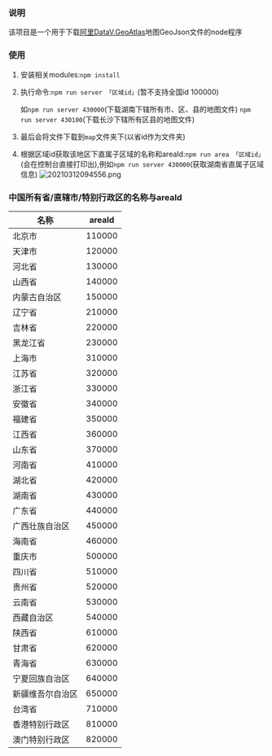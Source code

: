 ### 说明
该项目是一个用于下载[阿里DataV.GeoAtlas](http://datav.aliyun.com/tools/atlas)地图GeoJson文件的node程序

### 使用
1. 安装相关modules:`npm install`
2. 执行命令:`npm run server 「区域id」`(暂不支持全国id 100000)

    如`npm run server 430000`(下载湖南下辖所有市、区、县的地图文件) `npm run server 430100`(下载长沙下辖所有区县的地图文件)
4. 最后会将文件下载到`map`文件夹下(以省id作为文件夹)
5. 根据区域id获取该地区下直属子区域的名称和areaId:`npm run area 「区域id」`(会在控制台直接打印出),例如`npm run server 430000`(获取湖南省直属子区域信息)
![20210312094556.png](https://gitee.com/GitWuJun/MyPicBed/raw/master/images/20210312094556.png)


### 中国所有省/直辖市/特别行政区的名称与areaId

| 名称  | areaId|
|  ----  | ----  |
|  北京市 | 110000 |
| 天津市  | 120000 |
| 河北省  | 130000 |
| 山西省  | 140000 |
| 内蒙古自治区  | 150000 |
| 辽宁省  | 210000 |
| 吉林省  | 220000 |
| 黑龙江省  | 230000 |
| 上海市  | 310000 |
| 江苏省  | 320000 |
| 浙江省  | 330000 |
| 安徽省  | 340000 |
| 福建省  | 350000 |
| 江西省  | 360000 |
| 山东省  | 370000 |
| 河南省  | 410000 |
|  湖北省 | 420000 |
| 湖南省  | 430000 |
| 广东省  | 440000 |
| 广西壮族自治区  | 450000 |
| 海南省  | 460000 |
|  重庆市 | 500000 |
| 四川省  | 510000 |
|  贵州省 | 520000 |
| 云南省  | 530000 |
|  西藏自治区 | 540000 |
|  陕西省 | 610000 |
|  甘肃省 | 620000 |
|  青海省 | 630000 |
| 宁夏回族自治区  | 640000 |
| 新疆维吾尔自治区  | 650000 |
|  台湾省 | 710000 |
| 香港特别行政区  | 810000 |
| 澳门特别行政区  | 820000 |